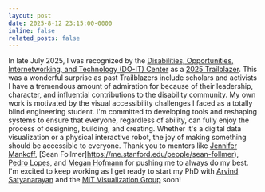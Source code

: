 ```yaml
---
layout: post
date: 2025-8-12 23:15:00-0000
inline: false
related_posts: false
---
```


In late July 2025, I was recognized by the [Disabilities, Opportunities, Internetworking, and Technology (DO-IT) Center](https://doit.uw.edu) as a [2025 Trailblazer](https://doit.uw.edu/trailblazers/). This was a wonderful surprise as past Trailblazers include scholars and activists I have a tremendous amount of admiration for because of their leadership, character, and influential contributions to the disability community. My own work is motivated by the visual accessibility challenges I faced as a totally blind engineering student. I'm committed to developing tools and reshaping systems to ensure that everyone, regardless of ability, can fully enjoy the process of designing, building, and creating. Whether it's a digital data visualization or a physical interactive robot, the joy of making something should be accessible to everyone. Thank you to mentors like [Jennifer Mankoff](https://make4all.org/), [Sean Follmer]https://me.stanford.edu/people/sean-follmer), [Pedro Lopes](https://lab.plopes.org/), and [Megan Hofmann](https://www.megan-hofmann.com/) for pushing me to always do my best. I'm excited to keep working as I get ready to start my PhD with [Arvind Satyanarayan](https://arvindsatya.com/) and the [MIT Visualization Group](https://vis.csail.mit.edu/) soon!
